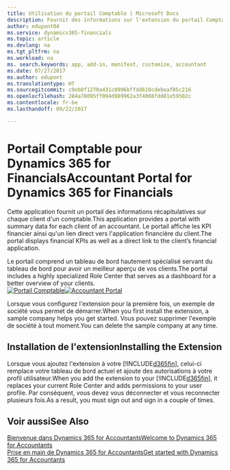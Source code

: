 ```yaml
---
title: Utilisation du portail Comptable | Microsoft Docs
description: Fournit des informations sur l'extension du portail Comptable.
author: edupont04
ms.service: dynamics365-financials
ms.topic: article
ms.devlang: na
ms.tgt_pltfrm: na
ms.workload: na
ms. search.keywords: app, add-in, manifest, customize, accountant
ms.date: 07/27/2017
ms.author: edupont
ms.translationtype: HT
ms.sourcegitcommit: c9eb0f1270a431c0996bffdd610cdebeaf85c216
ms.openlocfilehash: 284a78095ff094d989962a3f4008fdd81e59502c
ms.contentlocale: fr-be
ms.lasthandoff: 09/22/2017

---
```

# <a name="accountant-portal-for-dynamics-365-for-financials"></a><span data-ttu-id="1023a-103">Portail Comptable pour Dynamics 365 for Financials</span><span class="sxs-lookup"><span data-stu-id="1023a-103">Accountant Portal for Dynamics 365 for Financials</span></span>
<span data-ttu-id="1023a-104">Cette application fournit un portail des informations récapitulatives sur chaque client d'un comptable.</span><span class="sxs-lookup"><span data-stu-id="1023a-104">This application provides a portal with summary data for each client of an accountant.</span></span> <span data-ttu-id="1023a-105">Le portail affiche les KPI financier ainsi qu'un lien direct vers l'application financière du client.</span><span class="sxs-lookup"><span data-stu-id="1023a-105">The portal displays financial KPIs as well as a direct link to the client’s financial application.</span></span>  

<span data-ttu-id="1023a-106">Le portail comprend un tableau de bord hautement spécialisé servant du tableau de bord pour avoir un meilleur aperçu de vos clients.</span><span class="sxs-lookup"><span data-stu-id="1023a-106">The portal includes a highly specialized Role Center that serves as a dashboard for a better overview of your clients.</span></span>  
<span data-ttu-id="1023a-107">[![Portail Comptable](./media/ui-extensions-accportal/accountant-portal.png)](https://go.microsoft.com/fwlink/?linkid=851257)</span><span class="sxs-lookup"><span data-stu-id="1023a-107">[![Accountant Portal](./media/ui-extensions-accportal/accountant-portal.png)](https://go.microsoft.com/fwlink/?linkid=851257)</span></span>

<span data-ttu-id="1023a-108">Lorsque vous configurez l'extension pour la première fois, un exemple de société vous permet de démarrer.</span><span class="sxs-lookup"><span data-stu-id="1023a-108">When you first install the extension, a sample company helps you get started.</span></span> <span data-ttu-id="1023a-109">Vous pouvez supprimer l'exemple de société à tout moment.</span><span class="sxs-lookup"><span data-stu-id="1023a-109">You can delete the sample company at any time.</span></span>  

## <a name="installing-the-extension"></a><span data-ttu-id="1023a-110">Installation de l'extension</span><span class="sxs-lookup"><span data-stu-id="1023a-110">Installing the Extension</span></span>
<span data-ttu-id="1023a-111">Lorsque vous ajoutez l'extension à votre [!INCLUDE[d365fin](includes/d365fin_md.md)], celui-ci remplace votre tableau de bord actuel et ajoute des autorisations à votre profil utilisateur.</span><span class="sxs-lookup"><span data-stu-id="1023a-111">When you add the extension to your [!INCLUDE[d365fin](includes/d365fin_md.md)], it replaces your current Role Center and adds permissions to your user profile.</span></span> <span data-ttu-id="1023a-112">Par conséquent, vous devez vous déconnecter et vous reconnecter plusieurs fois.</span><span class="sxs-lookup"><span data-stu-id="1023a-112">As a result, you must sign out and sign in a couple of times.</span></span>  

## <a name="see-also"></a><span data-ttu-id="1023a-113">Voir aussi</span><span class="sxs-lookup"><span data-stu-id="1023a-113">See Also</span></span>
[<span data-ttu-id="1023a-114">Bienvenue dans Dynamics 365 for Accountants</span><span class="sxs-lookup"><span data-stu-id="1023a-114">Welcome to Dynamics 365 for Accountants</span></span>](index.md)  
[<span data-ttu-id="1023a-115">Prise en main de Dynamics 365 for Accountants</span><span class="sxs-lookup"><span data-stu-id="1023a-115">Get started with Dynamics 365 for Accountants</span></span>](accountant-get-started.md)  

